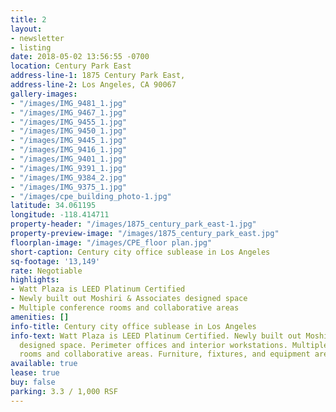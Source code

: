 ```yaml
---
title: 2
layout:
- newsletter
- listing
date: 2018-05-02 13:56:55 -0700
location: Century Park East
address-line-1: 1875 Century Park East,
address-line-2: Los Angeles, CA 90067
gallery-images:
- "/images/IMG_9481_1.jpg"
- "/images/IMG_9467_1.jpg"
- "/images/IMG_9455_1.jpg"
- "/images/IMG_9450_1.jpg"
- "/images/IMG_9445_1.jpg"
- "/images/IMG_9416_1.jpg"
- "/images/IMG_9401_1.jpg"
- "/images/IMG_9391_1.jpg"
- "/images/IMG_9384_2.jpg"
- "/images/IMG_9375_1.jpg"
- "/images/cpe_building_photo-1.jpg"
latitude: 34.061195
longitude: -118.414711
property-header: "/images/1875_century_park_east-1.jpg"
property-preview-image: "/images/1875_century_park_east.jpg"
floorplan-image: "/images/CPE_floor plan.jpg"
short-caption: Century city office sublease in Los Angeles
sq-footage: '13,149'
rate: Negotiable
highlights:
- Watt Plaza is LEED Platinum Certified
- Newly built out Moshiri & Associates designed space
- Multiple conference rooms and collaborative areas
amenities: []
info-title: Century city office sublease in Los Angeles
info-text: Watt Plaza is LEED Platinum Certified. Newly built out Moshiri & Associates
  designed space. Perimeter offices and interior workstations. Multiple conference
  rooms and collaborative areas. Furniture, fixtures, and equipment are negotiable
available: true
lease: true
buy: false
parking: 3.3 / 1,000 RSF
---
```

